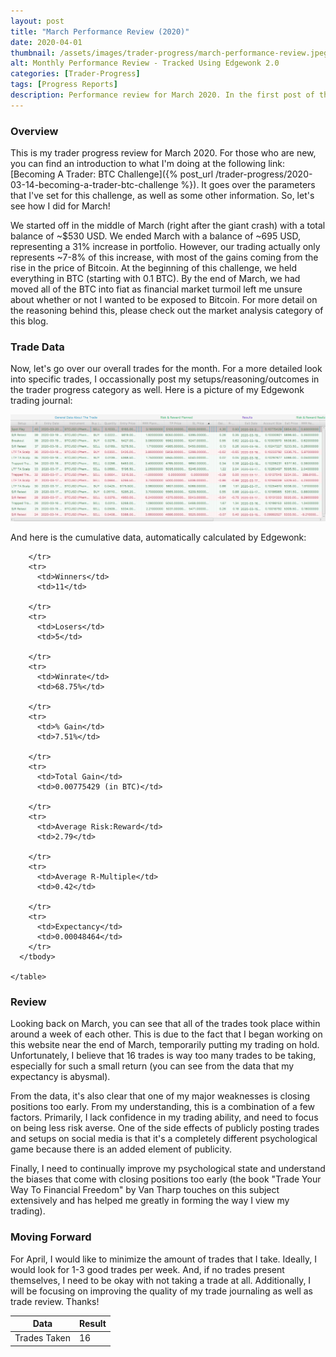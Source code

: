 ```yaml
---
layout: post
title: "March Performance Review (2020)"
date: 2020-04-01
thumbnail: /assets/images/trader-progress/march-performance-review.jpeg
alt: Monthly Performance Review - Tracked Using Edgewonk 2.0
categories: [Trader-Progress]
tags: [Progress Reports]
description: Performance review for March 2020. In the first post of this series, we go over some basic trade parameters, goal-setting, review techniques, and planning.
---
```


<h3>Overview</h3>
This is my trader progress review for March 2020. For those who are new, you can find an introduction to what I'm doing at the following link: [Becoming A Trader: BTC Challenge]({% post_url /trader-progress/2020-03-14-becoming-a-trader-btc-challenge %}). It goes over the parameters that I've set for this challenge, as well as some other information. So, let's see how I did for March!

We started off in the middle of March (right after the giant crash) with a total balance of ~$530 USD. We ended March with a balance of ~695 USD, representing a 31% increase in portfolio. However, our trading actually only represents ~7-8% of this increase, with most of the gains coming from the rise in the price of Bitcoin. At the beginning of this challenge, we held everything in BTC (starting with 0.1 BTC). By the end of March, we had moved all of the BTC into fiat as financial market turmoil left me unsure about whether or not I wanted to be exposed to Bitcoin. For more detail on the reasoning behind this, please check out the market analysis category of this blog.

<h3>Trade Data</h3>
Now, let's go over our overall trades for the month. For a more detailed look into specific trades, I occassionally post my setups/reasoning/outcomes in the trader progress category as well. Here is a picture of my Edgewonk trading journal:

<a href="/assets/images/trader-progress/march-edgewonk-journal.png"><img src="/assets/images/trader-progress/march-edgewonk-journal.png" alt="Edgewonk March Journal" style="max-width:100%;" /></a>

And here is the cumulative data, automatically calculated by Edgewonk:

  <table>
    <thead>
      <tr>
        <th>Data</th>
        <th>Result</th>
      </tr>
    </thead>
      <tbody>
        <tr>
          <td>Trades Taken</td>
          <td>16</td>

        </tr>
        <tr>
          <td>Winners</td>
          <td>11</td>

        </tr>
        <tr>
          <td>Losers</td>
          <td>5</td>

        </tr>
        <tr>
          <td>Winrate</td>
          <td>68.75%</td>

        </tr>
        <tr>
          <td>% Gain</td>
          <td>7.51%</td>

        </tr>
        <tr>
          <td>Total Gain</td>
          <td>0.00775429 (in BTC)</td>

        </tr>
        <tr>
          <td>Average Risk:Reward</td>
          <td>2.79</td>

        </tr>
        <tr>
          <td>Average R-Multiple</td>
          <td>0.42</td>

        </tr>
        <tr>
          <td>Expectancy</td>
          <td>0.00048464</td>
        </tr>
      </tbody>

    </table>

<h3>Review</h3>
Looking back on March, you can see that all of the trades took place within around a week of each other. This is due to the fact that I began working on this website near the end of March, temporarily putting my trading on hold. Unfortunately, I believe that 16 trades is way too many trades to be taking, especially for such a small return (you can see from the data that my expectancy is abysmal).

From the data, it's also clear that one of my major weaknesses is closing positions too early. From my understanding, this is a combination of a few factors. Primarily, I lack confidence in my trading ability, and need to focus on being less risk averse. One of the side effects of publicly posting trades and setups on social media is that it's a completely different psychological game because there is an added element of publicity.

Finally, I need to continually improve my psychological state and understand the biases that come with closing positions too early (the book "Trade Your Way To Financial Freedom" by Van Tharp touches on this subject extensively and has helped me greatly in forming the way I view my trading).

<h3>Moving Forward</h3>
For April, I would like to minimize the amount of trades that I take. Ideally, I would look for 1-3 good trades per week. And, if no trades present themselves, I need to be okay with not taking a trade at all. Additionally, I will be focusing on improving the quality of my trade journaling as well as trade review. Thanks!
